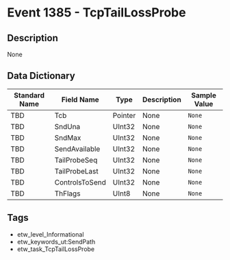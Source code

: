 # Event 1385 - TcpTailLossProbe

## Description
None

## Data Dictionary
|Standard Name|Field Name|Type|Description|Sample Value|
|---|---|---|---|---|
|TBD|Tcb|Pointer|None|`None`|
|TBD|SndUna|UInt32|None|`None`|
|TBD|SndMax|UInt32|None|`None`|
|TBD|SendAvailable|UInt32|None|`None`|
|TBD|TailProbeSeq|UInt32|None|`None`|
|TBD|TailProbeLast|UInt32|None|`None`|
|TBD|ControlsToSend|UInt32|None|`None`|
|TBD|ThFlags|UInt8|None|`None`|

## Tags
* etw_level_Informational
* etw_keywords_ut:SendPath
* etw_task_TcpTailLossProbe